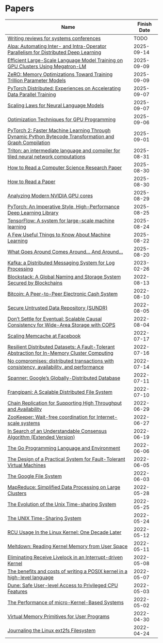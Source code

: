 # Papers

| Name | Finish Date |
| ---- | ----------- |
| [Writing reviews for systems conferences](https://people.inf.ethz.ch/troscoe/pubs/review-writing.pdf) | TODO |
| [Alpa: Automating Inter- and Intra-Operator Parallelism for Distributed Deep Learning](http://arxiv.org/abs/2201.12023) | 2025-09-14 |
| [Efficient Large-Scale Language Model Training on GPU Clusters Using Megatron-LM](http://arxiv.org/abs/2104.04473) | 2025-09-09 |
| [ZeRO: Memory Optimizations Toward Training Trillion Parameter Models](http://arxiv.org/abs/1910.02054) | 2025-09-09 |
| [PyTorch Distributed: Experiences on Accelerating Data Parallel Training](http://arxiv.org/abs/2006.15704) | 2025-09-07 |
| [Scaling Laws for Neural Language Models](http://arxiv.org/abs/2001.08361) | 2025-09-07 |
| [Optimization Techniques for GPU Programming](https://dl.acm.org/doi/10.1145/3570638) | 2025-09-06 |
| [PyTorch 2: Faster Machine Learning Through Dynamic Python Bytecode Transformation and Graph Compilation](https://dl.acm.org/doi/10.1145/3620665.3640366) | 2025-09-01 |
| [Triton: an intermediate language and compiler for tiled neural network computations](https://doi.org/10.1145/3315508.3329973) | 2025-08-31 |
| [How to Read a Computer Science Research Paper](https://people.cs.pitt.edu/~litman/courses/cs2710/papers/howtoreadacspaper.pdf) | 2025-08-30 |
| [How to Read a Paper](https://doi.org/10.1145/1273445.1273458) | 2025-08-30 |
| [Analyzing Modern NVIDIA GPU cores](https://arxiv.org/abs/2503.20481) | 2025-08-29 |
| [PyTorch: An Imperative Style, High-Performance Deep Learning Library](https://arxiv.org/abs/1912.01703) | 2025-08-25 |
| [TensorFlow: A system for large-scale machine learning](https://arxiv.org/abs/1605.08695) | 2025-08-24 |
| [A Few Useful Things to Know About Machine Learning](https://homes.cs.washington.edu/~pedrod/papers/cacm12.pdf) | 2025-08-22 |
| [What Goes Around Comes Around… And Around…](https://db.cs.cmu.edu/papers/2024/whatgoesaround-sigmodrec2024.pdf) | 2025-08-20 |
| [Kafka: a Distributed Messaging System for Log Processing](https://notes.stephenholiday.com/Kafka.pdf) | 2023-02-26 |
| [Blockstack: A Global Naming and Storage System Secured by Blockchains](https://dl.acm.org/doi/10.5555/3026959.3026977) | 2022-08-13 |
| [Bitcoin: A Peer-to-Peer Electronic Cash System](https://bitcoin.org/bitcoin.pdf) | 2022-08-10 |
| [Secure Untrusted Data Repository (SUNDR)](https://dl.acm.org/doi/10.5555/1251254.1251263) | 2022-08-05 |
| [Don’t Settle for Eventual: Scalable Causal Consistency for Wide-Area Storage with COPS](https://dl.acm.org/doi/10.1145/2043556.2043593) | 2022-08-04 |
| [Scaling Memcache at Facebook](https://dl.acm.org/doi/10.5555/2482626.2482663) | 2022-07-17 |
| [Resilient Distributed Datasets: A Fault-Tolerant Abstraction for In-Memory Cluster Computing](https://dl.acm.org/doi/10.5555/2228298.2228301) | 2022-07-16 |
| [No compromises: distributed transactions with consistency, availability, and performance](https://dl.acm.org/doi/10.1145/2815400.2815425) | 2022-07-14 |
| [Spanner: Google’s Globally-Distributed Database](https://dl.acm.org/doi/10.1145/2491245) | 2022-07-11 |
| [Frangipani: A Scalable Distributed File System](https://dl.acm.org/doi/10.1145/269005.266694) | 2022-07-10 |
| [Chain Replication for Supporting High Throughput and Availability](https://dl.acm.org/doi/10.5555/1251254.1251261) | 2022-06-29 |
| [ZooKeeper: Wait-free coordination for Internet-scale systems](https://dl.acm.org/doi/10.5555/1855840.1855851) | 2022-06-27 |
| [In Search of an Understandable Consensus Algorithm (Extended Version)](https://dl.acm.org/doi/10.5555/2643634.2643666) | 2022-06-19 |
| [The Go Programming Language and Environment](https://cacm.acm.org/magazines/2022/5/260357-the-go-programming-language-and-environment/fulltext) | 2022-06-06 |
| [The Design of a Practical System for Fault-Tolerant Virtual Machines](https://dl.acm.org/doi/10.1145/1899928.1899932) | 2022-06-05 |
| [The Google File System](https://dl.acm.org/doi/10.1145/1165389.945450) | 2022-06-03 |
| [MapReduce: Simplified Data Processing on Large Clusters](https://dl.acm.org/doi/10.1145/1327452.1327492) | 2022-05-28 |
| [The Evolution of the Unix Time-sharing System](https://dl.acm.org/doi/10.5555/645679.664095) | 2022-05-25 |
| [The UNIX Time-Sharing System](https://dl.acm.org/doi/10.1145/361011.361061) | 2022-05-24 |
| [RCU Usage In the Linux Kernel: One Decade Later](https://dl.acm.org/doi/abs/10.1145/3421473.3421481) | 2022-05-12 |
| [Meltdown: Reading Kernel Memory from User Space](https://dl.acm.org/doi/10.1145/3357033) | 2022-05-11 |
| [Eliminating Receive Livelock in an Interrupt-driven Kernel](https://dl.acm.org/doi/10.1145/263326.263335) | 2022-05-08 |
| [The benefits and costs of writing a POSIX kernel in a high-level language](https://www.usenix.org/conference/osdi18/presentation/cutler) | 2022-05-07 |
| [Dune: Safe User-level Access to Privileged CPU Features](https://dl.acm.org/doi/10.5555/2387880.2387913) | 2022-05-03 |
| [The Performance of micro-Kernel-Based Systems](https://dl.acm.org/doi/10.1145/268998.266660) | 2022-05-02 |
| [Virtual Memory Primitives for User Programs](https://dl.acm.org/doi/10.1145/106972.106984) | 2022-04-30 |
| [Journaling the Linux ext2fs Filesystem](https://www.cs.miami.edu/~burt/learning/Csc521.081/docs/paper.aw.pdf) | 2022-04-24 |
